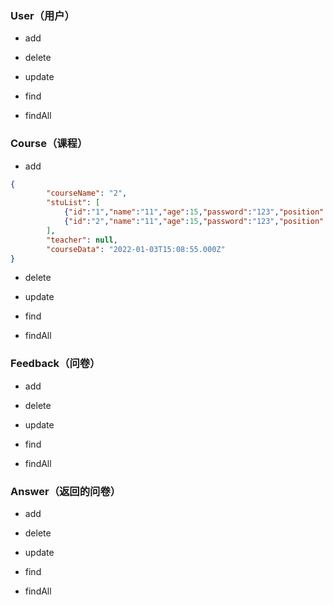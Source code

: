 

### User（用户）

+ add

+ delete
+ update
+ find
+ findAll

### Course（课程）

+  add

```json
{
        "courseName": "2",
        "stuList": [
            {"id":"1","name":"11","age":15,"password":"123","position":1},
            {"id":"2","name":"11","age":15,"password":"123","position":1}
        ],
        "teacher": null,
        "courseData": "2022-01-03T15:08:55.000Z"
}
```

+ delete

+ update

+ find

+ findAll

### Feedback（问卷）

+ add

+ delete
+ update
+ find
+ findAll

### Answer（返回的问卷）

+ add

+ delete
+ update
+ find
+ findAll